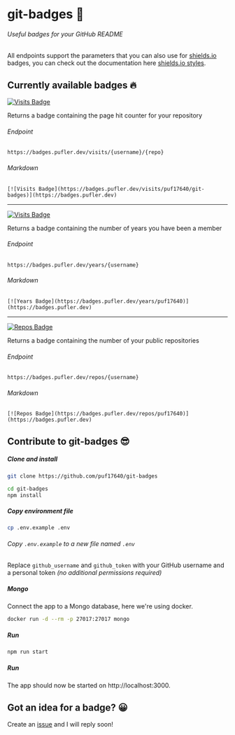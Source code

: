 # git-badges 🎉

###### Useful badges for your GitHub README

All endpoints support the parameters that you can also use for [shields.io](https://shields.io) badges, you can check out the documentation here [shields.io styles](https://shields.io/#styles).

## Currently available badges 🔥

[![Visits Badge](https://badges.pufler.dev/visits/puf17640/git-badges)](https://badges.pufler.dev/visits/puf17640/git-badges)

Returns a badge containing the page hit counter for your repository

###### Endpoint
`https://badges.pufler.dev/visits/{username}/{repo}`

###### Markdown

`[![Visits Badge](https://badges.pufler.dev/visits/puf17640/git-badges)](https://badges.pufler.dev)`

---

[![Visits Badge](https://badges.pufler.dev/years/puf17640)](https://badges.pufler.dev/years/puf17640)
  
Returns a badge containing the number of years you have been a member

###### Endpoint

`https://badges.pufler.dev/years/{username}`

###### Markdown 

`[![Years Badge](https://badges.pufler.dev/years/puf17640)](https://badges.pufler.dev)`

---

[![Repos Badge](https://badges.pufler.dev/repos/puf17640)](https://badges.pufler.dev/repos/puf17640)
  
Returns a badge containing the number of your public repositories

###### Endpoint

`https://badges.pufler.dev/repos/{username}`

###### Markdown

`[![Repos Badge](https://badges.pufler.dev/repos/puf17640)](https://badges.pufler.dev)`

## Contribute to git-badges 😎

##### Clone and install

```bash
git clone https://github.com/puf17640/git-badges

cd git-badges
npm install
```

##### Copy environment file

```bash
cp .env.example .env
```

###### Copy `.env.example` to a new file named `.env`

Replace `github_username` and `github_token` with your GitHub username and a personal token *(no additional permissions required)*

##### Mongo

Connect the app to a Mongo database, here we're using docker.

```bash
docker run -d --rm -p 27017:27017 mongo
```

##### Run

```bash
npm run start
```


##### Run

The app should now be started on http://localhost:3000.

## Got an idea for a badge? 😀

Create an [issue](https://github.com/puf17640/git-badges/issues/new) and I will reply soon!